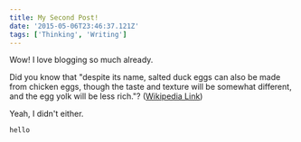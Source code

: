 ```yaml
---
title: My Second Post!
date: '2015-05-06T23:46:37.121Z'
tags: ['Thinking', 'Writing']
---
```


Wow! I love blogging so much already.

Did you know that "despite its name, salted duck eggs can also be made from
chicken eggs, though the taste and texture will be somewhat different, and the
egg yolk will be less rich."?
([Wikipedia Link](https://en.wikipedia.org/wiki/Salted_duck_egg))

Yeah, I didn't either.

```
hello
```
